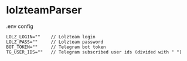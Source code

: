<h1>lolzteamParser</h1>

.env config
```env
LOLZ_LOGIN=""    // Lolzteam login
LOLZ_PASS=""     // Lolzteam password
BOT_TOKEN=""     // Telegram bot token
TG_USER_IDS=""   // Telegram subscribed user ids (divided with " ")
```